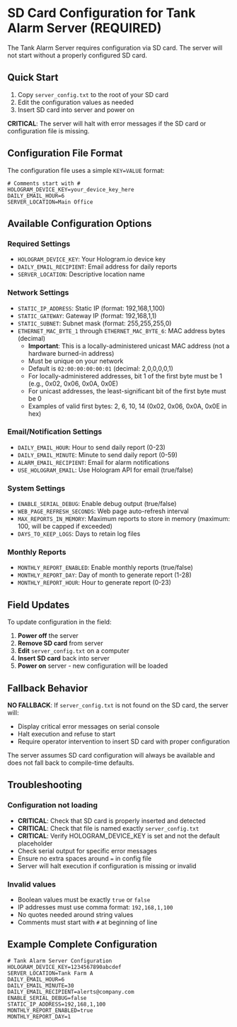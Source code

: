 # SD Card Configuration for Tank Alarm Server (REQUIRED)

The Tank Alarm Server requires configuration via SD card. The server will not start without a properly configured SD card.

## Quick Start

1. Copy `server_config.txt` to the root of your SD card
2. Edit the configuration values as needed
3. Insert SD card into server and power on

**CRITICAL**: The server will halt with error messages if the SD card or configuration file is missing.

## Configuration File Format

The configuration file uses a simple `KEY=VALUE` format:

```
# Comments start with #
HOLOGRAM_DEVICE_KEY=your_device_key_here
DAILY_EMAIL_HOUR=6
SERVER_LOCATION=Main Office
```

## Available Configuration Options

### Required Settings
- `HOLOGRAM_DEVICE_KEY`: Your Hologram.io device key
- `DAILY_EMAIL_RECIPIENT`: Email address for daily reports
- `SERVER_LOCATION`: Descriptive location name

### Network Settings
- `STATIC_IP_ADDRESS`: Static IP (format: 192,168,1,100)
- `STATIC_GATEWAY`: Gateway IP (format: 192,168,1,1)  
- `STATIC_SUBNET`: Subnet mask (format: 255,255,255,0)
- `ETHERNET_MAC_BYTE_1` through `ETHERNET_MAC_BYTE_6`: MAC address bytes (decimal)
  - **Important**: This is a locally-administered unicast MAC address (not a hardware burned-in address)
  - Must be unique on your network
  - Default is `02:00:00:00:00:01` (decimal: 2,0,0,0,0,1)
  - For locally-administered addresses, bit 1 of the first byte must be 1 (e.g., 0x02, 0x06, 0x0A, 0x0E)
  - For unicast addresses, the least-significant bit of the first byte must be 0
  - Examples of valid first bytes: 2, 6, 10, 14 (0x02, 0x06, 0x0A, 0x0E in hex)

### Email/Notification Settings
- `DAILY_EMAIL_HOUR`: Hour to send daily report (0-23)
- `DAILY_EMAIL_MINUTE`: Minute to send daily report (0-59)
- `ALARM_EMAIL_RECIPIENT`: Email for alarm notifications
- `USE_HOLOGRAM_EMAIL`: Use Hologram API for email (true/false)

### System Settings
- `ENABLE_SERIAL_DEBUG`: Enable debug output (true/false)
- `WEB_PAGE_REFRESH_SECONDS`: Web page auto-refresh interval
- `MAX_REPORTS_IN_MEMORY`: Maximum reports to store in memory (maximum: 100, will be capped if exceeded)
- `DAYS_TO_KEEP_LOGS`: Days to retain log files

### Monthly Reports
- `MONTHLY_REPORT_ENABLED`: Enable monthly reports (true/false)
- `MONTHLY_REPORT_DAY`: Day of month to generate report (1-28)
- `MONTHLY_REPORT_HOUR`: Hour to generate report (0-23)

## Field Updates

To update configuration in the field:

1. **Power off** the server
2. **Remove SD card** from server
3. **Edit** `server_config.txt` on a computer
4. **Insert SD card** back into server
5. **Power on** server - new configuration will be loaded

## Fallback Behavior

**NO FALLBACK**: If `server_config.txt` is not found on the SD card, the server will:
- Display critical error messages on serial console
- Halt execution and refuse to start
- Require operator intervention to insert SD card with proper configuration

The server assumes SD card configuration will always be available and does not fall back to compile-time defaults.

## Troubleshooting

### Configuration not loading
- **CRITICAL**: Check that SD card is properly inserted and detected
- **CRITICAL**: Check that file is named exactly `server_config.txt`
- **CRITICAL**: Verify HOLOGRAM_DEVICE_KEY is set and not the default placeholder
- Check serial output for specific error messages
- Ensure no extra spaces around `=` in config file
- Server will halt execution if configuration is missing or invalid

### Invalid values
- Boolean values must be exactly `true` or `false`
- IP addresses must use comma format: `192,168,1,100`
- No quotes needed around string values
- Comments must start with `#` at beginning of line

## Example Complete Configuration

```
# Tank Alarm Server Configuration
HOLOGRAM_DEVICE_KEY=1234567890abcdef
SERVER_LOCATION=Tank Farm A
DAILY_EMAIL_HOUR=6
DAILY_EMAIL_MINUTE=30
DAILY_EMAIL_RECIPIENT=alerts@company.com
ENABLE_SERIAL_DEBUG=false
STATIC_IP_ADDRESS=192,168,1,100
MONTHLY_REPORT_ENABLED=true
MONTHLY_REPORT_DAY=1
```